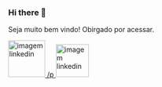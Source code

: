 ### Hi there 👋

Seja muito bem vindo! Obirgado por acessar.

<a href="https://linkedin.com/in/rodrigo-blw" target="_blank"><img class="linkedin" src="https://cdn.icon-icons.com/icons2/3041/PNG/512/linkedin_logo_icon_189225.png" alt="imagem linkedin" height="75px" /> /p <a href="https://github.com/0rodrigo0" target="_blank"><img class="linkedin" src="https://cdn3.iconfinder.com/data/icons/inficons/512/github.png" alt="imagem linkedin" height="67px"/></a></a>








<!--
**0Rodrigo0/0Rodrigo0** is a ✨ _special_ ✨ repository because its `README.md` (this file) appears on your GitHub profile.

Here are some ideas to get you started:

- 🔭 I’m currently working on ...
- 🌱 I’m currently learning ...
- 👯 I’m looking to collaborate on ...
- 🤔 I’m looking for help with ...
- 💬 Ask me about ...
- 📫 How to reach me: ...
- 😄 Pronouns: ...
- ⚡ Fun fact: ...
-->

